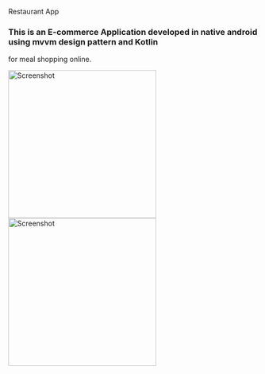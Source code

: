 Restaurant App

### This is an E-commerce Application developed in native android using mvvm design pattern and Kotlin
for meal shopping online.


<img width="298" alt="Screenshot" src="https://user-images.githubusercontent.com/95639970/209453886-19b461af-7462-41af-bac2-1996b3b32240.png">


<img width="298" alt="Screenshot" src="https://user-images.githubusercontent.com/95639970/209453888-a5472791-7431-45c2-898d-2f4e3dbb6189.png">

